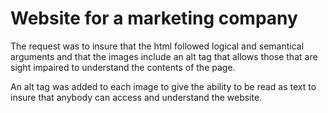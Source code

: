 # Website for a marketing company

The request was to insure that the html followed logical and semantical arguments and that the images include an alt tag that allows those that are sight impaired to understand the contents of the page.

An alt tag was added to each image to give the ability to be read as text to insure that anybody can access and understand the website. 

